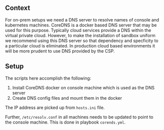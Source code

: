 ## Context
For on-prem setups we need a DNS server to resolve names of console and kubernetes machines.  CoreDNS is a docker based DNS server that may be used for this purpose.  Typically cloud services provide a DNS within the virtual private cloud.  However, to make the installation of sandbox uniform we recommend using this DNS server so that dependency and specficity to a particular cloud is eliminated.  In production cloud based environments it will be more prudent to use DNS provided by the CSP.

## Setup
The scripts here accomplish the following:
1.  Install CoreDNS docker on console machine which is used as the DNS server
1.  Create DNS config files and mount them in the docker  

The IP address are picked up from `hosts.ini` file.  

Further, `/etc/resolv.conf` in all machines needs to be updated to point to the console machine.  This is done in playbook `corends.yml`.

